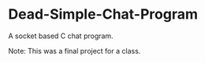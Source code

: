 # Dead-Simple-Chat-Program
A socket based C chat program.

Note: This was a final project for a class.

